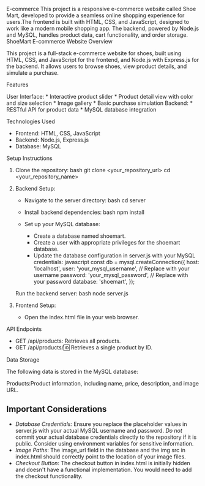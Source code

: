  E-commerce
 This project is a responsive e-commerce website called Shoe Mart, developed to provide a seamless online shopping experience for users.The frontend is built with HTML, CSS, and JavaScript, designed to work like a modern mobile shopping app. The backend, powered by Node.js and MySQL, handles product data, cart functionality, and order storage. 
 ShoeMart E-commerce Website
 Overview

This project is a full-stack e-commerce website for shoes, built using HTML, CSS, and JavaScript for the frontend, and Node.js with Express.js for the backend.  It allows users to browse shoes, view product details, and simulate a purchase.

 Features

User Interface:
    * Interactive product slider
    * Product detail view with color and size selection
    * Image gallery
    * Basic purchase simulation
Backend:
    * RESTful API for product data
    * MySQL database integration

Technologies Used

* Frontend: HTML, CSS, JavaScript
* Backend: Node.js, Express.js
* Database: MySQL

 Setup Instructions

1.  Clone the repository:
    bash
    git clone <your_repository_url>
    cd <your_repository_name>
    

2.  Backend Setup:
    * Navigate to the server directory:
        bash
        cd server
        
    * Install backend dependencies:
        bash
        npm install
        
    * Set up your MySQL database:
        * Create a database named shoemart.
        * Create a user with appropriate privileges for the shoemart database.
        * Update the database configuration in server.js with your MySQL credentials:
            javascript
            const db = mysql.createConnection({
              host: 'localhost',
              user: 'your_mysql_username',  // Replace with your username
              password: 'your_mysql_password',  // Replace with your password
              database: 'shoemart',
            });
            
     Run the backend server:
        bash
        node server.js
        

3.  Frontend Setup:
    * Open the index.html file in your web browser.

 API Endpoints

* GET /api/products:  Retrieves all products.
* GET /api/products/:id: Retrieves a single product by ID.

 Data Storage

The following data is stored in the MySQL database:

Products:Product information, including name, price, description, and image URL.

##  Important Considerations

* *Database Credentials:* Ensure you replace the placeholder values in server.js with your actual MySQL username and password.  *Do not* commit your actual database credentials directly to the repository if it is public.  Consider using environment variables for sensitive information.
* *Image Paths*: The image_url field in the database and the img src in index.html  should correctly point to the location of your image files.
* *Checkout Button*: The checkout button in index.html is initially hidden and doesn't have a functional implementation. You would need to add the checkout functionality.
